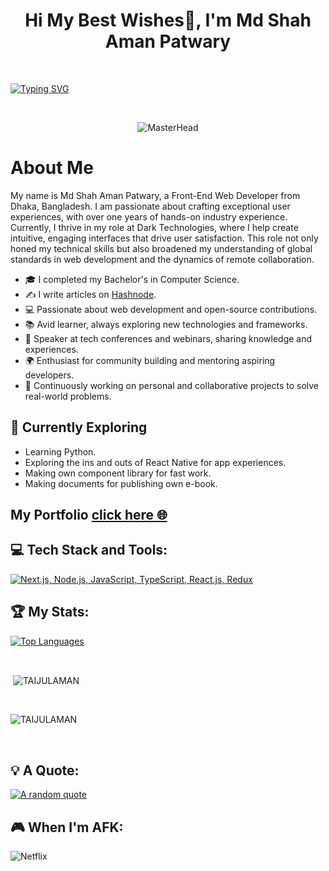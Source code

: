 <h1 align="center">Hi My Best Wishes👋, I'm Md Shah Aman Patwary</h1>
<br/>

[![Typing SVG](https://readme-typing-svg.demolab.com?font=Roboto&weight=900&size=30&duration=3000&pause=1000&color=0981F7&background=FFFFFF00&center=true&vCenter=true&width=1245&lines=Front-End+Web+Developer;React+Developer;Expert+Responsive+Designer;Progmming+Enthusiast)](https://git.io/typing-svg)

<br/>
<div align="center">

 ![MasterHead](https://firebasestorage.googleapis.com/v0/b/flexi-coding.appspot.com/o/dempgi7-520f8d5f-63d4-4453-8822-dbc149ae27f8.gif?alt=media&token=91c0c7b2-93c3-4029-b011-1a8703c5730d)



</div>

# About Me
My name is Md Shah Aman Patwary, a Front-End Web Developer from Dhaka, Bangladesh. I am passionate about crafting exceptional user experiences, with over one years of hands-on industry experience. Currently, I thrive in my role at Dark Technologies, where I help create intuitive, engaging interfaces that drive user satisfaction. This role not only honed my technical skills but also broadened my understanding of global standards in web development and the dynamics of remote collaboration.
<br>

- 🎓 I completed my Bachelor's in Computer Science.
- ✍️ I write articles on [Hashnode](https://hashnode.com/@ShahAman).
- 💻 Passionate about web development and open-source contributions.
- 📚 Avid learner, always exploring new technologies and frameworks.
- 🎤 Speaker at tech conferences and webinars, sharing knowledge and experiences.
- 🌍 Enthusiast for community building and mentoring aspiring developers.
- 🚀 Continuously working on personal and collaborative projects to solve real-world problems.


## 🌱 Currently Exploring

- Learning Python.
- Exploring the ins and outs of React Native for app experiences.
- Making own component library for fast work.
- Making documents for publishing own e-book. 


## My Portfolio [click here :globe_with_meridians:](https://shahaman.craftysoft.com/)


<div>

## 💻 Tech Stack and Tools:

[![Next.js, Node.js, JavaScript, TypeScript, React.js, Redux](https://skillicons.dev/icons?i=next,nodejs,js,ts,react,redux,bootstrap,html,css,express,figma,firebase,git,github,tailwind)](https://skillicons.dev)


## 🏆 My Stats:


<p align="left">
  <a href="https://github.com/TAIJULAMAN" align="left"><img src="https://github-readme-stats.vercel.app/api/top-langs/?username=TAIJULAMAN&langs_count=10&title_color=a855f7&text_color=000&icon_color=000&bg_color=fffff&hide_border=false&locale=en&custom_title=Top%20%Languages" alt="Top Languages" /></a>
</p>

<br/>

  <p>&nbsp;<img align="center" src="https://github-readme-stats.vercel.app/api?username=TAIJULAMAN&show_icons=true&locale=en" alt="TAIJULAMAN" /></p>
  
<br/>

<p><img align="center" src="https://github-readme-streak-stats.herokuapp.com/?user=TAIJULAMAN" alt="TAIJULAMAN" /></p>
</br>

## 💡 A Quote:

[![A random quote](https://quotes-github-readme.vercel.app/api?type=horizontal&theme=dark)](https://github.com/piyushsuthar/github-readme-quotes)

## 🎮 When I'm AFK:

![Netflix](https://img.shields.io/badge/Netflix-E50914?style=for-the-badge&logo=netflix&logoColor=white) &nbsp;

</div>
